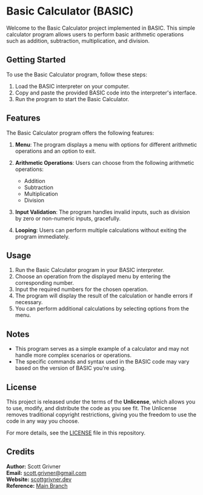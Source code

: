 # Basic Calculator (BASIC)

Welcome to the Basic Calculator project implemented in BASIC. This simple calculator program allows users to perform basic arithmetic operations such as addition, subtraction, multiplication, and division.

## Getting Started

To use the Basic Calculator program, follow these steps:

1. Load the BASIC interpreter on your computer.
2. Copy and paste the provided BASIC code into the interpreter's interface.
3. Run the program to start the Basic Calculator.

## Features

The Basic Calculator program offers the following features:

1. **Menu**: The program displays a menu with options for different arithmetic operations and an option to exit.

2. **Arithmetic Operations**: Users can choose from the following arithmetic operations:
   - Addition
   - Subtraction
   - Multiplication
   - Division

3. **Input Validation**: The program handles invalid inputs, such as division by zero or non-numeric inputs, gracefully.

4. **Looping**: Users can perform multiple calculations without exiting the program immediately.

## Usage

1. Run the Basic Calculator program in your BASIC interpreter.
2. Choose an operation from the displayed menu by entering the corresponding number.
3. Input the required numbers for the chosen operation.
4. The program will display the result of the calculation or handle errors if necessary.
5. You can perform additional calculations by selecting options from the menu.

## Notes

- This program serves as a simple example of a calculator and may not handle more complex scenarios or operations.
- The specific commands and syntax used in the BASIC code may vary based on the version of BASIC you're using.

## License

This project is released under the terms of the **Unlicense**, which allows you to use, modify, and distribute the code as you see fit. The Unlicense removes traditional copyright restrictions, giving you the freedom to use the code in any way you choose.

For more details, see the [LICENSE](LICENSE) file in this repository.

## Credits

**Author:** Scott Grivner <br>
**Email:** scott.grivner@gmail.com <br>
**Website:** [scottgrivner.dev](https://www.scottgriv.dev) <br>
**Reference:** [Main Branch](https://github.com/scottgriv/vue-binary_converter) <br>